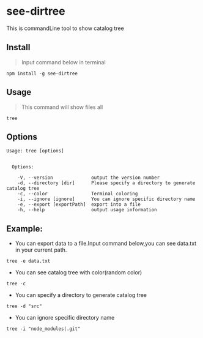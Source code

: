 # see-dirtree

This is commandLine tool to show catalog tree

## Install

>Input command below in terminal

```
npm install -g see-dirtree
```

## Usage

>This command will show files all

```
tree
```

## Options

```
Usage: tree [options]


  Options:

    -V, --version              output the version number
    -d, --directory [dir]      Please specify a directory to generate catalog tree
    -c, --color                Terminal coloring
    -i, --ignore [ignore]      You can ignore specific directory name
    -e, --export [exportPath]  export into a file
    -h, --help                 output usage information
```



## Example:

* You can export data to a file.Input command below,you can see data.txt in your current path.

```
tree -e data.txt
```

* You can see catalog tree with color(random color)

```
tree -c
```

* You can specify a directory to generate catalog tree

```
tree -d "src"
```

* You can ignore specific directory name

```
tree -i "node_modules|.git"
```
